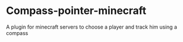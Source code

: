 # Compass-pointer-minecraft
 A plugin for minecraft servers to choose a player and track him using a compass
